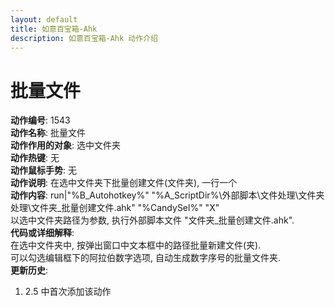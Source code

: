 ```yaml
---
layout: default
title: 如意百宝箱-Ahk
description: 如意百宝箱-Ahk 动作介绍
---
```

<link rel="stylesheet" href="../actions/css/atom-one-light.min.css">
<script src="../actions/js/highlight.min.js"></script>
<script>hljs.highlightAll();</script>

# [](#header-2) 批量文件
**动作编号**: 1543  
**动作名称**: 批量文件  
**动作作用的对象**: 选中文件夹  
**动作热键**: 无  
**动作鼠标手势**: 无  
**动作说明**: 在选中文件夹下批量创建文件(文件夹), 一行一个  
**动作内容**: run|"%B_Autohotkey%" "%A_ScriptDir%\外部脚本\文件处理\文件夹处理\文件夹_批量创建文件.ahk" "%CandySel%" "X"  
以选中文件夹路径为参数, 执行外部脚本文件 "文件夹_批量创建文件.ahk".   
**代码或详细解释**:  
在选中文件夹中, 按弹出窗口中文本框中的路径批量新建文件(夹).  
可以勾选编辑框下的阿拉伯数字选项, 自动生成数字序号的批量文件夹.  
**更新历史**:  
1. 2.5 中首次添加该动作